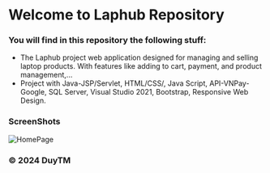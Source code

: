 # Welcome to Laphub Repository
### You will find in this repository the following stuff:
* The Laphub project web application designed for managing and selling laptop products.
 With features like adding to cart, payment, and product management,...
* Project with Java-JSP/Servlet, HTML/CSS/, Java Script, API-VNPay-Google,
 SQL Server, Visual Studio 2021, Bootstrap, Responsive Web Design.

### ScreenShots
![HomePage](https://github.com/DuyTM0508/LapHub/blob/main/images/screenShot.png)

### © 2024 DuyTM